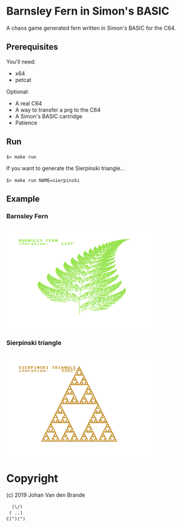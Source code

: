 # Barnsley Fern in Simon's BASIC

A chaos game generated fern written in Simon's BASIC for the C64.

## Prerequisites

You'll need:

  * x64
  * petcat

Optional:

  * A real C64
  * A way to transfer a prg to the C64
  * A Simon's BASIC cartridge
  * Patience

## Run

`$> make run`

If you want to generate the Sierpinski triangle...

`$> make run NAME=sierpinski`

## Example

### Barnsley Fern

![Fern](./fern.png)

### Sierpinski triangle

![Triangle](./sierpinski.png)


# Copyright

(c) 2019 Johan Van den Brande

```
  (\/)
 ( ..)
C(")(")
```
